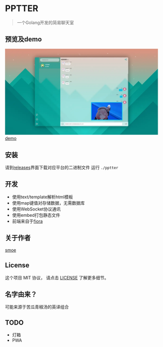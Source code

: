 # PPTTER

> 一个Golang开发的简易聊天室

## 预览及demo
![预览](https://github.com/BapiGso/pptter/blob/main/assets/QQ%E6%88%AA%E5%9B%BE20221127090457.webp)
[demo](https://pptter.onrender.com/)

## 安装

请到[releases](https://github.com/BapiGso/pptter/releases)界面下载对应平台的二进制文件
运行
``
  ./pptter
``

## 开发

 - 使用text/template解析html模板
 - 使用map键值对存储数据，无需数据库
 - 使用WebSocket协议通讯
 - 使用embed打包静态文件
 - 前端来自于[fiora](https://github.com/yinxin630/fiora)

## 关于作者

[smoe](https://smoe.cc)

## License

这个项目 MIT 协议， 请点击 [LICENSE](LICENSE) 了解更多细节。

## 名字由来？

可能来源于苦瓜青椒汤的英译组合

## TODO
 - 灯箱
 - PWA